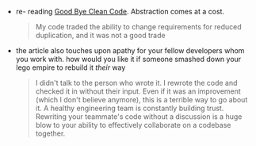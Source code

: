 ---
---

- re- reading [Good Bye Clean Code](https://overreacted.io/goodbye-clean-code/). Abstraction comes at a cost.

  > My code traded the ability to change requirements for reduced duplication, and it was not a good trade

- the article also touches upon apathy for your fellow developers whom you work with. how would you like it if someone smashed down your lego empire to rebuild it _their_ way
  > I didn't talk to the person who wrote it. I rewrote the code and checked it in without their input. Even if it was an improvement (which I don't believe anymore), this is a terrible way to go about it. A healthy engineering team is constantly building trust. Rewriting your teammate's code without a discussion is a huge blow to your ability to effectively collaborate on a codebase together.
